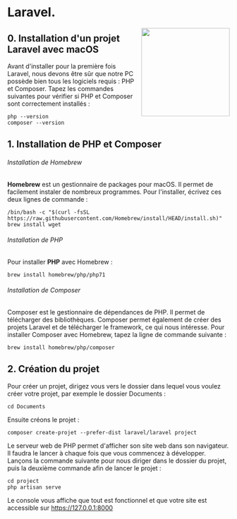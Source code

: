 # Laravel.  

<img src="https://upload.wikimedia.org/wikipedia/commons/thumb/9/9a/Laravel.svg/1200px-Laravel.svg.png" width="200" height="200" align="right" />

## 0. Installation d'un projet Laravel avec macOS

Avant d'installer pour la première fois Laravel, nous devons être sûr que notre PC possède bien tous les logiciels requis : PHP et Composer.
Tapez les commandes suivantes pour vérifier si PHP et Composer sont correctement installés : 
``` 
php --version
composer --version
```
## 1. Installation de PHP et Composer

###### Installation de Homebrew 

**Homebrew** est un gestionnaire de packages pour macOS. Il permet de facilement instaler de nombreux programmes. Pour l'installer, écrivez ces deux lignes de commande :
```
/bin/bash -c "$(curl -fsSL https://raw.githubusercontent.com/Homebrew/install/HEAD/install.sh)"
brew install wget
```

###### Installation de PHP
Pour installer **PHP** avec Homebrew : 
```
brew install homebrew/php/php71
```

###### Installation de Composer

Composer est le gestionnaire de dépendances de PHP. Il permet de télécharger des bibliothèques. Composer permet également de créer des projets Laravel et de télécharger le framework, ce qui nous intéresse. 
Pour installer Composer avec Homebrew, tapez la ligne de commande suivante : 
```
brew install homebrew/php/composer
``` 
## 2. Création du projet

Pour créer un projet, dirigez vous vers le dossier dans lequel vous voulez créer votre projet, par exemple le dossier Documents : 
```
cd Documents
``` 
Ensuite créons le projet : 
```
composer create-projet --prefer-dist laravel/laravel project
```
Le serveur web de PHP permet d'afficher son site web dans son navigateur. Il faudra le lancer à chaque fois que vous commencez à développer. Lançons la commande suivante pour nous diriger dans le dossier du projet, puis la deuxième commande afin de lancer le projet : 
```
cd project
php artisan serve
```
Le console vous affiche que tout est fonctionnel et que votre site est accessible sur https://127.0.0.1:8000
